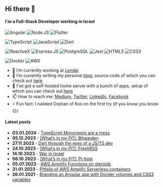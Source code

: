## Hi there 👋

#### I'm a Full-Stack Developer working in Israel

![Angular](https://img.shields.io/badge/Angular-DD0031?style=for-the-badge&logo=angular&logoColor=white)
![Node.JS](https://img.shields.io/badge/Node.js-43853D?style=for-the-badge&logo=node.js&logoColor=white)
![Flutter](https://img.shields.io/badge/Flutter-02569B?style=for-the-badge&logo=flutter&logoColor=white)

![TypeScript](https://img.shields.io/badge/TypeScript-007ACC?style=for-the-badge&logo=typescript&logoColor=white)
![JavaScript](https://img.shields.io/badge/JavaScript-F7DF1E?style=for-the-badge&logo=JavaScript&logoColor=white)
![Dart](https://img.shields.io/badge/Dart-0175C2?style=for-the-badge&logo=dart&logoColor=white)

![ReactiveX](https://img.shields.io/badge/ReactiveX-B7178C?style=for-the-badge&logo=ReactiveX&logoColor=white)
![Express.JS](https://img.shields.io/badge/Express.js-404D59?style=for-the-badge)
![PostgreSQL](https://img.shields.io/badge/PostgreSQL-316192?style=for-the-badge&logo=postgresql&logoColor=white)
![Jest](https://img.shields.io/badge/Jest-323330?style=for-the-badge&logo=Jest&logoColor=white)
![HTML5](https://img.shields.io/badge/HTML5-E34F26?style=for-the-badge&logo=html5&logoColor=white)
![CSS3](https://img.shields.io/badge/CSS3-1572B6?style=for-the-badge&logo=css3&logoColor=white)

![Docker](https://img.shields.io/badge/docker-%230db7ed.svg?style=for-the-badge&logo=docker&logoColor=white)
![AWS](https://img.shields.io/badge/Amazon_AWS-FF9900?style=for-the-badge&logo=amazonaws&logoColor=white)

- 🔭 I’m currently working at [Lendai](https://lendai.us)
- 🌱 I’m currently writing my personal [blog](https://vorant94.io), source code of which you can check out [here](https://github.com/vorant94/digital-garden)
- 🐧 I've got a self-hosted home server with a bunch of apps, setup of which you can check out [here](https://github.com/vorant94/raspberry-pi)
- 📫 How to reach me: [Medium](https://vorant94.medium.com/), [Twitter](https://twitter.com/vorant94), [LinkedIn](https://linkedin.com/in/vorant94/), [Facebook](https://facebook.com/vorant94)
- ⚡ Fun fact: I nailded Orphan of Kos on the first try (if you know you know😉)

#### Latest posts

- **03.01.2024** - [TypeScript Monorepos are a mess](https://www.vorant94.io/posts/typescript-monorepos-are-a-mess)
- **05.12.2023** - [[What’s in my Pi?]: Bitwarden](https://www.vorant94.io/posts/whats-in-my-pi-bitwarden)
- **27.11.2023** - [Dart through the eyes of a JS/TS dev](https://www.vorant94.io/posts/dart-through-the-eyes-of-a-js-ts-dev)
- **24.10.2023** - [[What’s in my Pi?]: FreshRSS](https://www.vorant94.io/posts/whats-in-my-pi-freshrss)
- **14.10.2023** - [War in Israel](https://www.vorant94.io/posts/war-in-israel)
- **06.10.2023** - [[What’s in my Pi?]: Pi-hole](https://www.vorant94.io/posts/whats-in-my-pi-pi-hole)
- **05.07.2023** - [AWS Amplify Functions on steroids](https://www.vorant94.io/posts/aws-amplify-functions-on-steroids)
- **31.01.2023** - [Pitfalls of AWS Amplify Serverless containers](https://www.vorant94.io/posts/pitfalls-of-aws-amplify-serverless-containers)
- **26.01.2021** - [Branding an Angular app with Docker volumes and CSS3 variables](https://www.vorant94.io/posts/branding-an-angular-app-with-docker-volumes-and-css3-variables)
